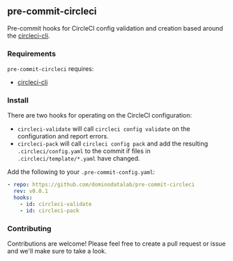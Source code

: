 ## pre-commit-circleci

Pre-commit hooks for CircleCI config validation and creation based around the [circleci-cli](https://github.com/CircleCI-Public/circleci-cli).

### Requirements

`pre-commit-circleci` requires:

* [circleci-cli](https://github.com/CircleCI-Public/circleci-cli#getting-started)

### Install

There are two hooks for operating on the CircleCI configuration:

* `circleci-validate` will call `circleci config validate` on the configuration and report errors.
* `circleci-pack` will call `circleci config pack` and add the resulting `.circleci/config.yaml` to the commit if files in `.circleci/template/*.yaml` have changed.

Add the following to your `.pre-commit-config.yaml`:

```yaml
- repo: https://github.com/dominodatalab/pre-commit-circleci
  rev: v0.0.1
  hooks:
    - id: circleci-validate
    - id: circleci-pack
```

### Contributing

Contributions are welcome! Please feel free to create a pull request or issue and we'll make sure to take a look.
